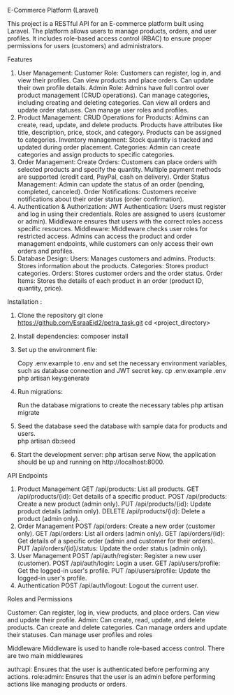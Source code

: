 E-Commerce Platform (Laravel)

This project is a RESTful API for an E-commerce platform built using Laravel. The platform allows users to manage products, orders, and user profiles. It includes role-based access control (RBAC) to ensure proper permissions for users (customers) and administrators.

Features
1. User Management:
Customer Role:
Customers can register, log in, and view their profiles.
Can view products and place orders.
Can update their own profile details.
Admin Role:
Admins have full control over product management (CRUD operations).
Can manage categories, including creating and deleting categories.
Can view all orders and update order statuses.
Can manage user roles and profiles.
2. Product Management:
CRUD Operations for Products:
Admins can create, read, update, and delete products.
Products have attributes like title, description, price, stock, and category.
Products can be assigned to categories.
Inventory management: Stock quantity is tracked and updated during order placement.
Categories:
Admin can create categories and assign products to specific categories.
3. Order Management:
Create Orders:
Customers can place orders with selected products and specify the quantity.
Multiple payment methods are supported (credit card, PayPal, cash on delivery).
Order Status Management:
Admin can update the status of an order (pending, completed, canceled).
Order Notifications:
Customers receive notifications about their order status (order confirmation).
4. Authentication & Authorization:
JWT Authentication:
Users must register and log in using their credentials.
Roles are assigned to users (customer or admin).
Middleware ensures that users with the correct roles access specific resources.
Middleware:
Middleware checks user roles for restricted access.
Admins can access the product and order management endpoints, while customers can only access their own orders and profiles.
5. Database Design:
Users: Manages customers and admins.
Products: Stores information about the products.
Categories: Stores product categories.
Orders: Stores customer orders and the order status.
Order Items: Stores the details of each product in an order (product ID, quantity, price).

Installation :
1. Clone the repository
    git clone <https://github.com/EsraaEid2/petra_task.git>
    cd <project_directory>

2. Install dependencies:
    composer install

3. Set up the environment file:

    Copy .env.example to .env and set the necessary environment variables, such as database connection and JWT secret key.
    cp .env.example .env
    php artisan key:generate


4. Run migrations:

    Run the database migrations to create the necessary tables
    php artisan migrate
5. Seed the database
    seed the database with sample data for products and users.    
    php artisan db:seed
6. Start the development server:
    php artisan serve
Now, the application should be up and running on http://localhost:8000.

API Endpoints

1. Product Management
GET /api/products: List all products.
GET /api/products/{id}: Get details of a specific product.
POST /api/products: Create a new product (admin only).
PUT /api/products/{id}: Update product details (admin only).
DELETE /api/products/{id}: Delete a product (admin only).
2. Order Management
POST /api/orders: Create a new order (customer only).
GET /api/orders: List all orders (admin only).
GET /api/orders/{id}: Get details of a specific order (admin and customer for their orders).
PUT /api/orders/{id}/status: Update the order status (admin only).
3. User Management
POST /api/auth/register: Register a new user (customer).
POST /api/auth/login: Login a user.
GET /api/users/profile: Get the logged-in user's profile.
PUT /api/users/profile: Update the logged-in user's profile.
4. Authentication
POST /api/auth/logout: Logout the current user.

Roles and Permissions

Customer:
Can register, log in, view products, and place orders.
Can view and update their profile.
Admin:
Can create, read, update, and delete products.
Can create and delete categories.
Can manage orders and update their statuses.
Can manage user profiles and roles

Middleware
Middleware is used to handle role-based access control. There are two main middlewares

auth:api: Ensures that the user is authenticated before performing any actions.
role:admin: Ensures that the user is an admin before performing actions like managing products or orders.